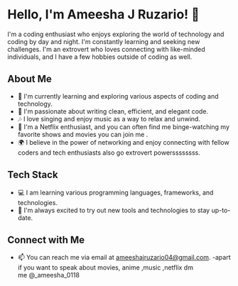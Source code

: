 # Hello, I'm Ameesha J Ruzario! 👋

I'm a coding enthusiast who enjoys exploring the world of technology and coding by day and night. I'm constantly learning and seeking new challenges. I'm an extrovert who loves connecting with like-minded individuals, and I have a few hobbies outside of coding as well.

## About Me

- 🔭 I'm currently learning and exploring various aspects of coding and technology.
- 🌟 I'm passionate about writing clean, efficient, and elegant code.
- 🎶 I love singing and enjoy music as a way to relax and unwind.
- 🍿 I'm a Netflix enthusiast, and you can often find me binge-watching my favorite shows and movies you can join me .
- 🌍 I believe in the power of networking and enjoy connecting with fellow coders and tech enthusiasts also go extrovert powerssssssss.

## Tech Stack

- 💻 I am learning various programming languages, frameworks, and technologies.
- 🚀 I'm always excited to try out new tools and technologies to stay up-to-date.

## Connect with Me

- 📫 You can reach me via email at ameeshajruzario04@gmail.com.
-apart if you want to speak about movies, anime ,music ,netflix dm me @_ameesha_0118

